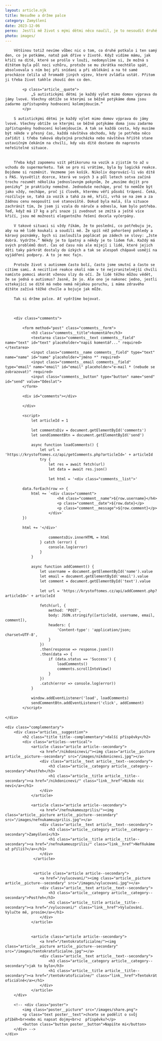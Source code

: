 ```yaml
---
layout: article.njk
title: Nesuďme a držme palce
category: Zamyšlení
date: 2023-12-06
perex:  Jestli mě život s mými dětmi něco naučil, je to nesoudit druhé. Ať už jsou to lidé nám známí nebo neznámí, jsem přísným zastáncem všech, které většinová společnost šmahem odsoudí za situace, které vypadají jednoznačně, přitom o nich ale ve skutečnosti nic nevíme.
photo: images/
---
```


        Většinou totiž nevíme vůbec nic o tom, co druhé potkalo i ten samý den, co je potkáme, natož pak dříve v životě. Když vidíme mámu, jak křičí na dítě, které se prošlo v louži, nedomyslíme si, že možná s dítětem byla půl noci vzhůru, protože se mu zkrátka nechtělo spát, absolvovala s ním boj při snídani a při oblékání a na té samé procházce čelila už hromadě jiných výzev, které zvládla ustát. Přitom ji třeba život takhle zkouší den co den.

            <p class="article__quote">
                „S autistickými dětmi je každý výlet mimo domov výprava do jámy lvové. Všechny obtíže se kterými se běžně potýkáme doma jsou zadarmo zpřístupněny hodnocení kolemjdoucím.”
            </p>
        
        S autistickými dětmi je každý výlet mimo domov výprava do jámy lvové. Všechny obtíže se kterými se běžně potýkáme doma jsou zadarmo zpřístupněny hodnocení kolemjdoucím. A tak se každá cesta, kdy musíme být někde v přesný čas, každá návštěva obchodu, kdy je potřeba něco zařídit i třeba taková obyčejná procházka nebo návštěva hřiště stane ustavičným čekáním na chvíli, kdy vás dítě dostane do naprosto neřešitelné situace. 

                
        Třeba když zapomenu vzít pětikorunu na vozík a zjistím to až u vchodu do supermarketu. Tak se pro ni vrátíme, byla by logická reakce. Dojdeme si rozměnit. Vezmeme jen košík. Nikoliv doprovází-li vás dítě s PAS. Vysvětlit dcerce, která ve svých 3 a půl letech sotva začíná trochu rozumět několika jednoslovným pokynům, že „musíme dojít pro penízky” je prakticky nemožné. Jednoduše nechápe, proč to nemůže být jako vždy, nechápe, proč jí člověk, kterému věří působí trápení. Čeká, rozčiluje se, tahá za vozík a tahá za mě, křičí, vrhá se na zem a za žádnou cenu neopouští své stanoviště. Dokud byla malá, šla situace zachránit tím, že jsem ji vzala do náruče a odnesla, kam bylo potřeba. Teď, když má 17 kg a při snaze ji zvednout se zmítá a ještě více křičí, jsou mé možnosti elegantního řešení docela vyčerpány.

        V takové situaci si vždy říkám, že to poslední, co potřebuju je, aby na mě lidé koukali a soudili mě. Že spíš něž pohoršený pohledy a káravý poznámky, bych si zasloužila poplácat po zádech se slovy: „Jste dobrá. Vydržte.” Někdy je to špatný a někdy je to lidem fuk. Každý má svých problémů dost. Čas od času nás ale míjejí i lidé, které jejich děti taky párkrát dostaly do úzkých a tak se alespoň chápavě usmějí na vyjádření podpory. A to je moc fajn.

        Protože život s autismem často bolí, často jsme smutní a často se cítíme sami. A necitlivé reakce okolí nám v té nejzranitelnější chvíli namísto pomoci akorát vženou slzy do očí. Že lidé těžko můžou vědět, že se jedná o autismus? Jasně, že jo. Ale ono je nakonec jedno, jestli vztekající se dítě má nebo nemá nějakou poruchu, i máma zdravého dítěte zažívá těžké chvíle a bojuje jak může.

        Tak si držme palce. Ať vydržíme bojovat. 



        <div class="comments">

            <form method="post" class="comments__form">
                <h3 class="comments__title">komentáře</h3>
                <textarea class="comments__text comments__field" name="text" id="text" placeholder="napiš komentář..." required></textarea>  
                <input class="comments__name comments__field" type="text" name="name" id="name" placeholder="jméno *" required>
                <input class="comments__email comments__field" type="email" name="email" id="email" placeholder="e-mail * (nebude se zobrazovat)" required>
                <input class="comments__button" type="button" name="send" id="send" value="Odeslat">
            </form>
            
            <div id="comments"></div>
            
            </div>
        
            <script>
                let articleId = 1
            
                let commentsDiv = document.getElementById('comments')
                let sendCommentBtn = document.getElementById('send')
                
                async function loadComments() {
                    let url = 'https://krystoftomes.cz/api/getComments.php?articleId=' + articleId
                    try {
                        let res = await fetch(url)
                        let data = await res.json()
            
                        let html = '<div class="comments__list">'
            
            data.forEach(row => {
                html += `<div class="comment">
                            <h4 class="comment__name">${row.username}</h4>
                            <p class="comment__date">${row.date}</p>
                            <p class="comment__message">${row.comment}</p>
                        </div>`       
            })
        
            html += '</div>'
        
                        commentsDiv.innerHTML = html
                    } catch (error) {
                        console.log(error)
                    }
                }
            
                async function addComment() {
                    let username = document.getElementById('name').value
                    let email = document.getElementById('email').value
                    let comment = document.getElementById('text').value
            
                    let url = 'https://krystoftomes.cz/api/addComment.php?articleId=' + articleId
            
                    fetch(url, {
                        method: 'POST',
                        body: JSON.stringify([articleId, username, email, comment]),
                        headers: {
                            'Content-type': 'application/json; charset=UTF-8',
                        }
                    })
                    .then(response => response.json())
                    .then(data => {
                        if (data.status == 'Success') {
                            loadComments()
                            comments.scrollIntoView()
                        } 
                    })
                    .catch(error => console.log(error))
                }
                
                window.addEventListener('load', loadComments)
                sendCommentBtn.addEventListener('click', addComment)
            </script>

    </div>

    <div class="complementary">
        <div class="articles__suggestion">
            <h2 class="title title--complementary">další příspěvky</h2>
            <div class="articles--vertical">
                <article class="article article--secondary">
                    <a href="/nikdonicnevi/"><img class="article__picture article__picture--secondary" src="/images/nikdonicnevi.jpg"></a>
                    <div class="article__text article__text--secondary">
                        <h3 class="article__category article__category--secondary">Postřeh</h3>
                        <h1 class="article__title article__title--secondary"><a href="/nikdonicnevi/" class="link__href">Nikdo nic neví</a></h1>
                    </div>
                </article>
    
                <article class="article article--secondary">
                    <a href="/nefnukameuzprilis/"><img class="article__picture article__picture--secondary" src="/images/nefnukameuzprilis.jpg"></a>
                    <div class="article__text article__text--secondary">
                        <h3 class="article__category article__category--secondary">Zamyšlení</h3>
                        <h1 class="article__title article__title--secondary"><a href="/nefnukameuzprilis/" class="link__href">Nefňukáme už příliš?</a></h1>
                    </div>
                 </article>
    
    
                 <article class="article article--secondary">
                    <a href="/vylucovani/"><img class="article__picture article__picture--secondary" src="/images/vylucovani.jpg"></a>
                    <div class="article__text article__text--secondary">
                        <h3 class="article__category article__category--secondary">Postřeh</h3>
                        <h1 class="article__title article__title--secondary"><a href="/vylucovani/" class="link__href">Vylučování. Vylučte mě, prosím</a></h1>
                    </div>
                </article>
    
    
                <article class="article article--secondary">
                    <a href="/tentokratoficialne/"><img class="article__picture article__picture--secondary" src="/images/tentokratoficialne.jpg"></a>
                    <div class="article__text article__text--secondary">
                        <h3 class="article__category article__category--secondary">jak to bylo</h3>
                        <h1 class="article__title article__title--secondary"><a href="/tentokratoficialne/" class="link__href">Tentokrát oficiálně</a></h1>
                    </div>
                </article>
        </div>

        <!-- <div class="poster">
            <img class="poster__picture" src="/images/share.png">
            <p class="text poster__text">chcete se podělit o svůj příběh<br>nebo mi napsat dojmy<br>z  příspěvku?</p>
            <button class="button poster__button">Napište mi</button>
        </div> -->
    </div>
</div>